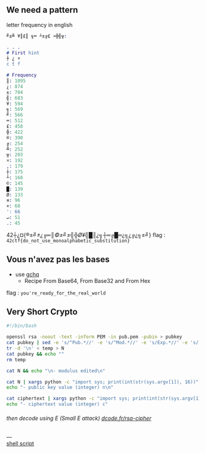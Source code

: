 ## We need a pattern
letter frequency in english
```erlang
╝±╩ ¥║£║ ╗═ ┴±╔£ ¤╬╣╦:

. . .
# First hint
┼ ¿ ¤
c t f

# Frequency
║: 1095
¿: 874
±: 704
╣: 683
¥: 594
╗: 569
╝: 566
═: 512
£: 458
╬: 422
®: 390
╔: 254
╩: 252
╦: 203
¤: 192
,: 179
┼: 175
┴: 168
©: 145
█: 139
Ø: 133
≡: 96
×: 68
': 66
↵: 51
.: 45
```

42┼¿¤{®±_╝±¿_╔═║_©±╝±╣╬Ø¥╣█║¿╗┼_═╔█═¿╗¿╔¿╗±╝}
flag : `
42ctf{do_not_use_monoalphabetic_substitution}
`

## Vous n'avez pas les bases
- use [gchq](http://gchq.github.io/CyberChef)
  - Recipe From Base64, From Base32 and From Hex

flag : `
you're_ready_for_the_real_world
`

## Very Short Crypto
```sh
#!/bin/bash

openssl rsa -noout -text -inform PEM -in pub.pem -pubin > pubkey
cat pubkey | sed -e 's/^Pub.*//' -e 's/^Mod.*//' -e 's/Exp.*//' -e 's/://g' -e 's/ //g' > temp
tr -d '\n' < temp > N
cat pubkey && echo ""
rm temp

cat N && echo "\n- modulus edited\n"

cat N | xargs python -c "import sys; print(int(str(sys.argv[1]), 16))"
echo "- public key value (integer) n\n"

cat ciphertext | xargs python -c "import sys; print(int(str(sys.argv[1]), 16))"
echo "- ciphertext value (integer) c"
```
###### then decode using E (Small E attack) [dcode.fr/rsa-cipher](https://www.dcode.fr/rsa-cipher)
—\
[shell script](https://github.com/nuoxoxo/writeups/blob/main/scripts/ft_very_short_crypto.sh)
